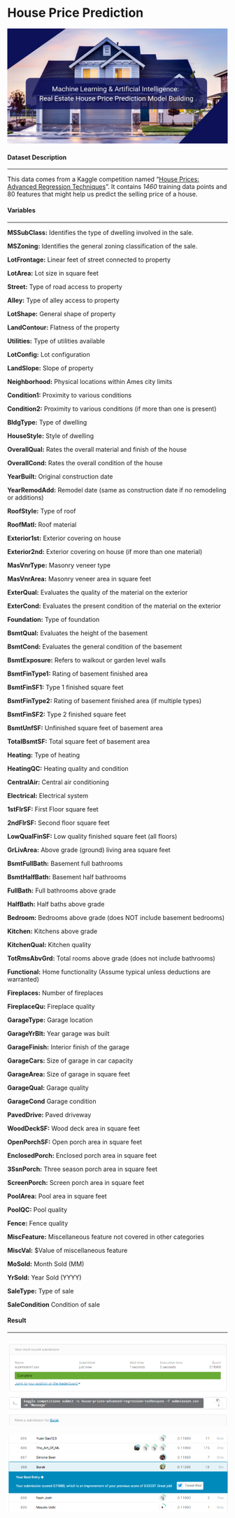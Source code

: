 # House Price Prediction


![houspreice](images/houspreice.jpg)



#### Dataset Description

------

This data comes from a Kaggle competition named “[House Prices: Advanced Regression Techniques](https://www.kaggle.com/c/house-prices-advanced-regression-techniques)”. It contains *1460* training data points and 80 features that might help us predict the selling price of a house.



#### Variables

------

**MSSubClass:** Identifies the type of dwelling involved in the sale.

**MSZoning:** Identifies the general zoning classification of the sale.

**LotFrontage:** Linear feet of street connected to property

**LotArea:** Lot size in square feet

**Street:** Type of road access to property

**Alley:** Type of alley access to property

**LotShape:** General shape of property

**LandContour:** Flatness of the property

**Utilities:** Type of utilities available

**LotConfig:** Lot configuration

**LandSlope:** Slope of property

**Neighborhood:** Physical locations within Ames city limits

**Condition1:** Proximity to various conditions

**Condition2:** Proximity to various conditions (if more than one is present)

**BldgType:** Type of dwelling

**HouseStyle:** Style of dwelling

**OverallQual:** Rates the overall material and finish of the house

**OverallCond:** Rates the overall condition of the house

**YearBuilt:** Original construction date

**YearRemodAdd:** Remodel date (same as construction date if no remodeling or additions)

**RoofStyle:** Type of roof

**RoofMatl:** Roof material

**Exterior1st:** Exterior covering on house

**Exterior2nd:** Exterior covering on house (if more than one material)

**MasVnrType:** Masonry veneer type

**MasVnrArea:** Masonry veneer area in square feet

**ExterQual:** Evaluates the quality of the material on the exterior 

**ExterCond:** Evaluates the present condition of the material on the exterior

**Foundation:**  Type of foundation

**BsmtQual:** Evaluates the height of the basement

**BsmtCond:** Evaluates the general condition of the basement

**BsmtExposure:** Refers to walkout or garden level walls

**BsmtFinType1:** Rating of basement finished area

**BsmtFinSF1:** Type 1 finished square feet

**BsmtFinType2:** Rating of basement finished area (if multiple types)

**BsmtFinSF2:** Type 2 finished square feet

**BsmtUnfSF:** Unfinished square feet of basement area

**TotalBsmtSF:** Total square feet of basement area

**Heating:** Type of heating

**HeatingQC:** Heating quality and condition

**CentralAir:** Central air conditioning

**Electrical:** Electrical system

**1stFlrSF:** First Floor square feet

**2ndFlrSF:** Second floor square feet

**LowQualFinSF:** Low quality finished square feet (all floors)

**GrLivArea:** Above grade (ground) living area square feet

**BsmtFullBath:** Basement full bathrooms

**BsmtHalfBath:** Basement half bathrooms

**FullBath:** Full bathrooms above grade

**HalfBath:** Half baths above grade

**Bedroom:** Bedrooms above grade (does NOT include basement bedrooms)

**Kitchen:** Kitchens above grade

**KitchenQual:** Kitchen quality

**TotRmsAbvGrd:** Total rooms above grade (does not include bathrooms)

**Functional:** Home functionality (Assume typical unless deductions are warranted)

**Fireplaces:** Number of fireplaces

**FireplaceQu:** Fireplace quality

**GarageType:** Garage location

**GarageYrBlt:** Year garage was built

**GarageFinish:** Interior finish of the garage

**GarageCars:** Size of garage in car capacity

**GarageArea:** Size of garage in square feet

**GarageQual:** Garage quality

**GarageCond** Garage condition

**PavedDrive:** Paved driveway

**WoodDeckSF:** Wood deck area in square feet

**OpenPorchSF:** Open porch area in square feet

**EnclosedPorch:** Enclosed porch area in square feet

**3SsnPorch:** Three season porch area in square feet

**ScreenPorch:** Screen porch area in square feet

**PoolArea:** Pool area in square feet

**PoolQC:** Pool quality

**Fence:** Fence quality

**MiscFeature:** Miscellaneous feature not covered in other categories

**MiscVal:** $Value of miscellaneous feature

**MoSold:** Month Sold (MM)

**YrSold:** Year Sold (YYYY)

**SaleType:** Type of sale

**SaleCondition** Condition of sale





#### Result

------



#### ![11989](images/11989.png)



![liste](images/liste.png)
